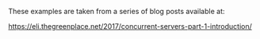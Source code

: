 
These examples are taken from a series of blog posts available at:

https://eli.thegreenplace.net/2017/concurrent-servers-part-1-introduction/ 
